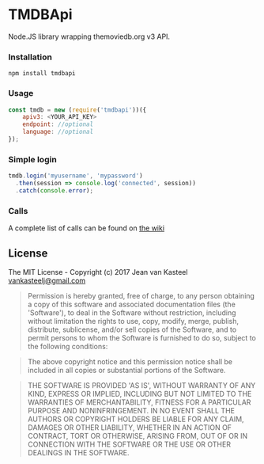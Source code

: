 TMDBApi
=======
Node.JS library wrapping themoviedb.org v3 API.

### Installation

```
npm install tmdbapi
```

### Usage

```js
const tmdb = new (require('tmdbapi'))({
    apiv3: <YOUR_API_KEY>
    endpoint: //optional
    language: //optional
});
```

### Simple login

```js
tmdb.login('myusername', 'mypassword')
  .then(session => console.log('connected', session))
  .catch(console.error);
```

### Calls

A complete list of calls can be found on [the wiki](https://github.com/vankasteelj/tmdbapi/wiki/Supported-methods)

## License 

The MIT License - Copyright (c) 2017 Jean van Kasteel <vankasteelj@gmail.com>

>Permission is hereby granted, free of charge, to any person obtaining
a copy of this software and associated documentation files (the
'Software'), to deal in the Software without restriction, including
without limitation the rights to use, copy, modify, merge, publish,
distribute, sublicense, and/or sell copies of the Software, and to
permit persons to whom the Software is furnished to do so, subject to
the following conditions:

>The above copyright notice and this permission notice shall be
included in all copies or substantial portions of the Software.

>THE SOFTWARE IS PROVIDED 'AS IS', WITHOUT WARRANTY OF ANY KIND,
EXPRESS OR IMPLIED, INCLUDING BUT NOT LIMITED TO THE WARRANTIES OF
MERCHANTABILITY, FITNESS FOR A PARTICULAR PURPOSE AND NONINFRINGEMENT.
IN NO EVENT SHALL THE AUTHORS OR COPYRIGHT HOLDERS BE LIABLE FOR ANY
CLAIM, DAMAGES OR OTHER LIABILITY, WHETHER IN AN ACTION OF CONTRACT,
TORT OR OTHERWISE, ARISING FROM, OUT OF OR IN CONNECTION WITH THE
SOFTWARE OR THE USE OR OTHER DEALINGS IN THE SOFTWARE.
